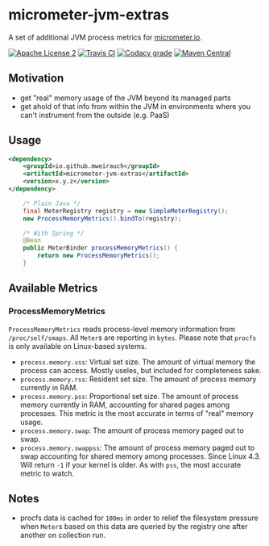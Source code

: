 # micrometer-jvm-extras

A set of additional JVM process metrics for [micrometer.io](https://micrometer.io/).

[![Apache License 2](https://img.shields.io/badge/license-Apache%202-blue.svg)](https://raw.githubusercontent.com/mweirauch/micrometer-jvm-extras/master/LICENSE.txt)
[![Travis CI](https://img.shields.io/travis/mweirauch/micrometer-jvm-extras.svg?maxAge=300)](https://travis-ci.org/mweirauch/micrometer-jvm-extras)
[![Codacy grade](https://img.shields.io/codacy/grade/3ace40206b314f72a690a00be45c9a5a.svg?maxAge=300)](https://www.codacy.com/app/mweirauch/micrometer-jvm-extras)
[![Maven Central](https://img.shields.io/maven-central/v/io.github.mweirauch/micrometer-jvm-extras.svg?maxAge=300)](http://search.maven.org/#search%7Cga%7C1%7Cg%3A%22io.github.mweirauch%22%20AND%20a%3A%22micrometer-jvm-extras%22)

## Motivation

* get "real" memory usage of the JVM beyond its managed parts
* get ahold of that info from within the JVM in environments where you can't
  instrument from the outside (e.g. PaaS)

## Usage

```xml
<dependency>
    <groupId>io.github.mweirauch</groupId>
    <artifactId>micrometer-jvm-extras</artifactId>
    <version>x.y.z</version>
</dependency>
```

```java
    /* Plain Java */
    final MeterRegistry registry = new SimpleMeterRegistry();
    new ProcessMemoryMetrics().bindTo(registry);

    /* With Spring */
    @Bean
    public MeterBinder processMemoryMetrics() {
        return new ProcessMemoryMetrics();
    }
```


## Available Metrics

### ProcessMemoryMetrics

`ProcessMemoryMetrics` reads process-level memory information from `/proc/self/smaps`.
All `Meter`s are reporting in `bytes`.
Please note that `procfs` is only available on Linux-based systems.

* `process.memory.vss`: Virtual set size. The amount of virtual memory the process can access.
   Mostly useles, but included for completeness sake.
* `process.memory.rss`: Resident set size. The amount of process memory currently in RAM.
* `process.memory.pss`: Proportional set size. The amount of process memory currently in RAM,
  accounting for shared pages among processes. This metric is the most accurate in
  terms of "real" memory usage.
* `process.memory.swap`: The amount of process memory paged out to swap.
* `process.memory.swappss`: The amount of process memory paged out to swap accounting for
  shared memory among processes. Since Linux 4.3. Will return `-1` if your
  kernel is older. As with `pss`, the most accurate metric to watch.

## Notes
* procfs data is cached for `100ms` in order to relief the filesystem pressure
  when `Meter`s based on this data are queried by the registry one after
  another on collection run.
